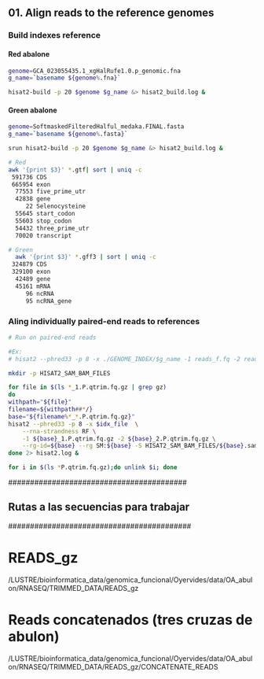 
## 01. Align reads to the reference genomes
### Build indexes reference
#### Red abalone

```bash
genome=GCA_023055435.1_xgHalRufe1.0.p_genomic.fna
g_name=`basename ${genome%.fna}`

hisat2-build -p 20 $genome $g_name &> hisat2_build.log &

```
#### Green abalone
```bash
genome=SoftmaskedFilteredHalful_medaka.FINAL.fasta
g_name=`basename ${genome%.fasta}`

srun hisat2-build -p 20 $genome $g_name &> hisat2_build.log &

```


```bash
# Red
awk '{print $3}' *.gtf| sort | uniq -c
 591736 CDS
 665954 exon
  77553 five_prime_utr
  42838 gene
     22 Selenocysteine
  55645 start_codon
  55603 stop_codon
  54432 three_prime_utr
  70020 transcript

# Green
  awk '{print $3}' *.gff3 | sort | uniq -c
 324879 CDS
 329100 exon
  42489 gene
  45161 mRNA
     96 ncRNA
     95 ncRNA_gene

```
### Aling individually paired-end reads to references
```bash
# Run on paired-end reads

#Ex: 
# hisat2 --phred33 -p 8 -x ./GENOME_INDEX/$g_name -1 reads_f.fq -2 reads_r.fq -S output.sam

mkdir -p HISAT2_SAM_BAM_FILES

for file in $(ls *_1.P.qtrim.fq.gz | grep gz)
do
withpath="${file}"
filename=${withpath##*/}
base="${filename%*_*.P.qtrim.fq.gz}"
hisat2 --phred33 -p 8 -x $idx_file  \
    --rna-strandness RF \
    -1 ${base}_1.P.qtrim.fq.gz -2 ${base}_2.P.qtrim.fq.gz \
    --rg-id=${base} --rg SM:${base} -S HISAT2_SAM_BAM_FILES/${base}.sam
done 2> hisat2.log &

for i in $(ls *P.qtrim.fq.gz);do unlink $i; done


```



#########################################
## Rutas a las secuencias para trabajar ##
##########################################

# READS_gz
/LUSTRE/bioinformatica_data/genomica_funcional/Oyervides/data/OA_abulon/RNASEQ/TRIMMED_DATA/READS_gz

# Reads concatenados (tres cruzas de abulon)
/LUSTRE/bioinformatica_data/genomica_funcional/Oyervides/data/OA_abulon/RNASEQ/TRIMMED_DATA/READS_gz/CONCATENATE_READS